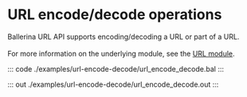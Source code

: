 # URL encode/decode operations

Ballerina URL API supports encoding/decoding a URL or part of a URL.<br/><br/>
For more information on the underlying module,
see the [URL module](https://docs.central.ballerina.io/ballerina/url/latest/).


::: code ./examples/url-encode-decode/url_encode_decode.bal :::

::: out ./examples/url-encode-decode/url_encode_decode.out :::